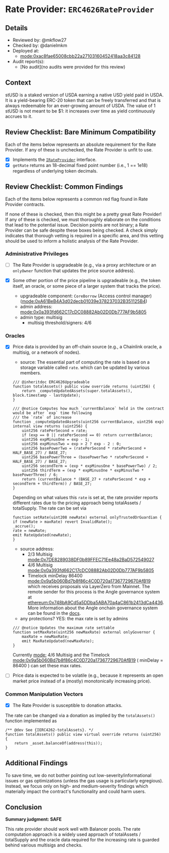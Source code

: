 # Rate Provider: `ERC4626RateProvider`

## Details
- Reviewed by: @mkflow27
- Checked by: @danielmkm
- Deployed at:
    - [mode:0xac8fae65008cbb22a27103160452418aa3c84128](https://explorer.mode.network/address/0xac8fae65008cbb22a27103160452418aa3c84128?tab=read_contract)
- Audit report(s):
    - [No audit](no audits were provided for this review)

## Context
stUSD is a staked version of USDA earning a native USD yield paid in USDA. It is a yield-bearing ERC-20 token that can be freely transferred and that is always redeemable for an ever-growing amount of USDA. The value of 1 stUSD is not meant to be $1: it increases over time as yield continuously accrues to it.

## Review Checklist: Bare Minimum Compatibility
Each of the items below represents an absolute requirement for the Rate Provider. If any of these is unchecked, the Rate Provider is unfit to use.

- [x] Implements the [`IRateProvider`](https://github.com/balancer/balancer-v2-monorepo/blob/bc3b3fee6e13e01d2efe610ed8118fdb74dfc1f2/pkg/interfaces/contracts/pool-utils/IRateProvider.sol) interface.
- [x] `getRate` returns an 18-decimal fixed point number (i.e., 1 == 1e18) regardless of underlying token decimals.

## Review Checklist: Common Findings
Each of the items below represents a common red flag found in Rate Provider contracts.

If none of these is checked, then this might be a pretty great Rate Provider! If any of these is checked, we must thoroughly elaborate on the conditions that lead to the potential issue. Decision points are not binary; a Rate Provider can be safe despite these boxes being checked. A check simply indicates that thorough vetting is required in a specific area, and this vetting should be used to inform a holistic analysis of the Rate Provider.

### Administrative Privileges
- [ ] The Rate Provider is upgradeable (e.g., via a proxy architecture or an `onlyOwner` function that updates the price source address).

- [x] Some other portion of the price pipeline is upgradeable (e.g., the token itself, an oracle, or some piece of a larger system that tracks the price).
    - upgradeable component: `CoreBorrow` (Access control manager) ([mode:0xA61BeB4A3d02decb01039e378237032B351125B4](https://explorer.mode.network/address/0xA61BeB4A3d02decb01039e378237032B351125B4))
    - admin address: [mode:0x0a393fd662C17cDC08882Ab02D0Db777AF9b5805](https://explorer.mode.network/address/0x0a393fd662C17cDC08882Ab02D0Db777AF9b5805?tab=contract)
    - admin type: multisig
        - multisig threshold/signers: 4/6

### Oracles
- [x] Price data is provided by an off-chain source (e.g., a Chainlink oracle, a multisig, or a network of nodes). 
    - source: The essential part of computing the rate is based on a storage variable called `rate`. which can be updated by various members.
    ```solidity
    /// @inheritdoc ERC4626Upgradeable
    function totalAssets() public view override returns (uint256) {
        return _computeUpdatedAssets(super.totalAssets(), block.timestamp - lastUpdate);
    }

    /// @notice Computes how much `currentBalance` held in the contract would be after `exp` time following
    /// the `rate` of increase
    function _computeUpdatedAssets(uint256 currentBalance, uint256 exp) internal view returns (uint256) {
        uint256 ratePerSecond = rate;
        if (exp == 0 || ratePerSecond == 0) return currentBalance;
        uint256 expMinusOne = exp - 1;
        uint256 expMinusTwo = exp > 2 ? exp - 2 : 0;
        uint256 basePowerTwo = (ratePerSecond * ratePerSecond + HALF_BASE_27) / BASE_27;
        uint256 basePowerThree = (basePowerTwo * ratePerSecond + HALF_BASE_27) / BASE_27;
        uint256 secondTerm = (exp * expMinusOne * basePowerTwo) / 2;
        uint256 thirdTerm = (exp * expMinusOne * expMinusTwo * basePowerThree) / 6;
        return (currentBalance * (BASE_27 + ratePerSecond * exp + secondTerm + thirdTerm)) / BASE_27;
    }
    ```
    Depending on what values this `rate` is set at, the rate provider reports different rates due to the pricing approach being totalAssets / totalSupply. The rate can be set via 
    ```solidity
    function setRate(uint208 newRate) external onlyTrustedOrGuardian {
    if (newRate > maxRate) revert InvalidRate();
    _accrue();
    rate = newRate;
    emit RateUpdated(newRate);
    }
    ```
    - source address: 
        - 2/3 Multisig [mode:0x7DE8289038DF0b89FFEC71Ee48a2BaD572549027](https://explorer.mode.network/address/0x7DE8289038DF0b89FFEC71Ee48a2BaD572549027)
        - 4/6 Multisig [mode:0x0a393fd662C17cDC08882Ab02D0Db777AF9b5805](https://explorer.mode.network/address/0x0a393fd662C17cDC08882Ab02D0Db777AF9b5805)
        - Timelock minDelay 86400 [mode:0x9a5b060Bd7b8f86c4C0D720a17367729670AfB19](https://explorer.mode.network/address/0x9a5b060Bd7b8f86c4C0D720a17367729670AfB19) which receives proposals via LayerZero from Mainnet. The remote sender for this process is the Angle governance system at [ethereum:0x748bA9Cd5a5DDba5ABA70a4aC861b2413dCa4436](https://etherscan.io/address/0x748bA9Cd5a5DDba5ABA70a4aC861b2413dCa4436#code). More information about the Angle onchain governance system can be found in the [docs](https://docs.angle.money/governance/angle-dao#angle-onchain-governance-system).
    - any protections? YES: the max rate is set by admins
    ```solidity
    /// @notice Updates the maximum rate settable
    function setMaxRate(uint256 newMaxRate) external onlyGovernor {
        maxRate = newMaxRate;
        emit MaxRateUpdated(newMaxRate);
    }
    ```
    Currently [mode:](https://explorer.mode.network/address/0x0a393fd662C17cDC08882Ab02D0Db777AF9b5805) 4/6 Multisig and the Timelock [mode:0x9a5b060Bd7b8f86c4C0D720a17367729670AfB19](https://explorer.mode.network/address/0x9a5b060Bd7b8f86c4C0D720a17367729670AfB19) ( minDelay = 86400 ) can set these max rates.

- [ ] Price data is expected to be volatile (e.g., because it represents an open market price instead of a (mostly) monotonically increasing price).

### Common Manipulation Vectors
- [x] The Rate Provider is susceptible to donation attacks.

The rate can be changed via a donation as implied by the `totalAssets()` function implemented as
```solidity
/** @dev See {IERC4262-totalAssets}. */
function totalAssets() public view virtual override returns (uint256) {
    return _asset.balanceOf(address(this));
}
```

## Additional Findings
To save time, we do not bother pointing out low-severity/informational issues or gas optimizations (unless the gas usage is particularly egregious). Instead, we focus only on high- and medium-severity findings which materially impact the contract's functionality and could harm users.

## Conclusion
**Summary judgment: SAFE**

This rate provider should work well with Balancer pools. The rate computation approach is a widely used approach of totalAssets / totalSupply and the oracle data required for the increasing rate is guarded behind various multisigs and checks. 